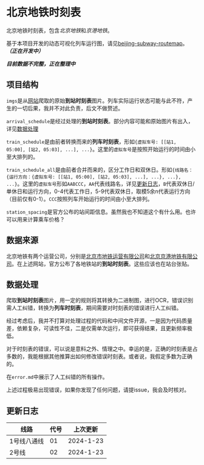# 北京地铁时刻表

北京地铁时刻表，包含*北京地铁*和*京港地铁*。

基于本项目开发的动态可视化列车运行图，请见[beijing-subway-routemap](/BoyInTheSun/beijing-subway-routemap)。***（正在开发中）***

***目前数据不完整，正在整理中***

## 项目结构

`imgs`是从[网站](#数据来源)爬取的原始**到站时刻表**图片。列车实际运行状态可能与此不符，产生的一切后果，我并不对此负责，后文不做赘述。

`arrival_schedule`是经过处理的**到站时刻表**。部分内容可能和原始图片有出入，详见[数据处理](#数据处理)

`train_schedule`是由前者转换而来的**列车时刻表**，形如`{虚拟车号: [[站1, 05:00], [站2, 05:03], ...], ...}`。这里的`虚拟车号`是按照开始运行的时间由小至大排列的。

`train_schedule_all`是由前者合并而来的，区分工作日和双休日。形如`{线路名：{运行方向：{虚拟车号: [[站1, 05:00], [站2, 05:03], ...], ...}, ...}, ...}`。这里的`虚拟车号`形如`AABCCC`，`AA`代表线路名，详见[更新日志](#更新日志)，`B`代表双休日/单休日和运行方向，0-4代表工作日，5-9代表双休日，取模5余n代表运行方向（目前仅有0-1）。`CCC`按照列车开始运行的时间由小至大排列。

`station_spacing`是官方公布的站间距信息。虽然我也不知道这个有什么用。也许可以用来计算乘车价格？

## 数据来源

北京地铁有两个运营公司，分别是[北京市地铁运营有限公司](https://www.bjsubway.com/contact/)和[北京京港地铁有限公司](https://www.mtr.bj.cn/)。在上述网站，官方公布了各地铁站的**到站时刻表**。这些应该也在站台张贴。

## 数据处理

爬取**到站时刻表**图片，用一定的规则将其转换为二进制图，进行OCR，错误识别需人工纠错，转换为**列车时刻表**，期间需要对时刻表的错误进行人工纠错。

经过考虑后，我并不打算对处理过程的代码和中间文件开源，一是因为代码质量差，依赖复杂，可读性不佳，二是仅需单次运行，即可获得结果，且更新频率极低。

对于时刻表的错误，可以说是意料之外、情理之中。幸运的是，正确的时刻表是占多数的，我能根据其他推算出如何修改错误时刻表。或者说，我假定多数为正确的。

在`error.md`中展示了人工纠错的所有操作。

上述过程极易出现错误，如果你发现了任何问题，请提issue，我会及时核对。

## 更新日志

| 线路 | 代号 | 上次更新 |
|---|---|---|
|1号线八通线|01|2024-1-23|
|2号线|02|2024-1-23|
